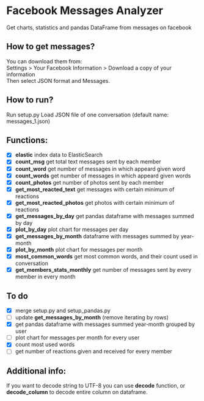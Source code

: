 # Facebook Messages Analyzer
Get charts, statistics and pandas DataFrame from messages on facebook

## How to get messages?
You can download them from:<br />
Settings > Your Facebook Information > Download a copy of your information<br />
Then select JSON format and Messages.

## How to run?
Run setup.py
Load JSON file of one conversation (default name: messages_1.json)<br />

## Functions:
- [X] <b>elastic</b> index data to ElasticSearch<br />
- [X] <b>count_msg</b> get total text messages sent by each member<br />
- [X] <b>count_word</b> get number of messages in which appeard given word
- [X] <b>count_words</b> get number of messages in which appeard given words
- [X] <b>count_photos</b> get number of photos sent by each member
- [X] <b>get_most_reacted_text</b> get messages with certain minimum of reactions
- [X] <b>get_most_reacted_photos</b> get photos with certain minimum of reactions
- [X] <b>get_messages_by_day</b> get pandas dataframe with messages summed by day<br />
- [X] <b>plot_by_day</b> plot chart for messages per day<br />
- [X] <b>get_messages_by_month</b> dataframe with messages summed by year-month<br />
- [X] <b>plot_by_month</b> plot chart for messages per month
- [X] <b>most_common_words</b> get most common words, and their count used in conversation
- [X] <b>get_members_stats_monthly</b> get number of messages sent by every member in every month

## To do
- [X] merge setup.py and setup_pandas.py
- [ ] update <b>get_messages_by_month</b> (remove iterating by rows)
- [X] get pandas dataframe with messages summed year-month grouped by user
- [ ] plot chart for messages per month for every user
- [X] count most used words
- [ ] get number of reactions given and received for every member

## Additional info:
If you want to decode string to UTF-8 you can use <b>decode</b> function, or <b>decode_column</b> to decode entire column on dataframe.